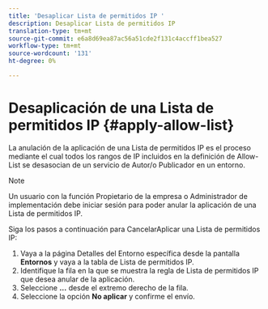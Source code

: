 ```yaml
---
title: 'Desaplicar Lista de permitidos IP '
description: Desaplicar Lista de permitidos IP
translation-type: tm+mt
source-git-commit: e6a8d69ea87ac56a51cde2f131c4accff1bea527
workflow-type: tm+mt
source-wordcount: '131'
ht-degree: 0%

---
```



# Desaplicación de una Lista de permitidos IP {#apply-allow-list}

La anulación de la aplicación de una Lista de permitidos IP es el proceso mediante el cual todos los rangos de IP incluidos en la definición de Allow-List se desasocian de un servicio de Autor/o Publicador en un entorno.

>[!NOTE]
>Un usuario con la función Propietario de la empresa o Administrador de implementación debe iniciar sesión para poder anular la aplicación de una Lista de permitidos IP.

Siga los pasos a continuación para CancelarAplicar una Lista de permitidos IP:

1. Vaya a la página Detalles del Entorno específica desde la pantalla **Entornos** y vaya a la tabla de Lista de permitidos IP.
1. Identifique la fila en la que se muestra la regla de Lista de permitidos IP que desea anular de la aplicación.
1. Seleccione **...** desde el extremo derecho de la fila.
1. Seleccione la opción **No aplicar** y confirme el envío.
